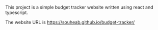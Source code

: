 This project is a simple budget tracker website written using react and typescript.

The website URL is https://souheab.github.io/budget-tracker/
